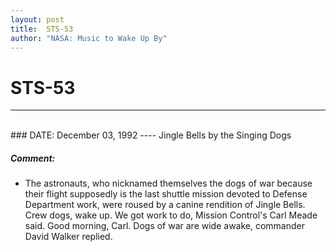 ```yaml
---
layout: post
title:  STS-53
author: "NASA: Music to Wake Up By"
---
```


# STS-53
----
<br/>
### DATE: December 03, 1992
----
Jingle Bells by the Singing Dogs

##### Comment:
* The astronauts, who nicknamed themselves the dogs of war because their flight supposedly is the last shuttle mission devoted to Defense Department work, were roused by a canine rendition of Jingle Bells. Crew dogs, wake up. We got work to do, Mission Control's Carl Meade said. Good morning, Carl. Dogs of war are wide awake, commander David Walker replied.
